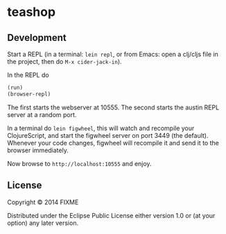 # teashop


## Development

Start a REPL (in a terminal: `lein repl`, or from Emacs: open a clj/cljs file in the project, then do `M-x cider-jack-in`).

In the REPL do

```clojure
(run)
(browser-repl)
```

The first starts the webserver at 10555. The second starts the austin REPL server at a random port.

In a terminal do `lein figwheel`, this will watch and recompile your ClojureScript, and start the figwheel server on port 3449 (the default). Whenever your code changes, figwheel will recompile it and send it to the browser immediately.

Now browse to `http://localhost:10555` and enjoy.

## License

Copyright © 2014 FIXME

Distributed under the Eclipse Public License either version 1.0 or (at
your option) any later version.
